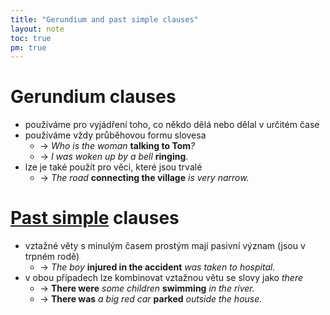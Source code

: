 ```yaml
---
title: "Gerundium and past simple clauses"
layout: note
toc: true
pm: true
---
```

# Gerundium clauses
- používáme pro vyjádření toho, co někdo dělá nebo dělal v určitém čase
- používáme vždy průběhovou formu slovesa
    - -> _Who is the woman_ **talking to Tom**_?_
    - -> _I was woken up by a bell_ **ringing**.
- lze je také použít pro věci, které jsou trvalé
    - -> _The road_ **connecting the village** _is very narrow._
# [Past simple](/notes/research/english/past-simple) clauses
- vztažné věty s minulým časem prostým mají pasivní význam (jsou v trpném rodě)
    - -> _The boy_ **injured in the accident** _was taken to hospital._
- v obou případech lze kombinovat vztažnou větu se slovy jako _there_
    - -> **There were** _some children_ **swimming** _in the river._
    - -> **There was** _a big red car_ **parked** _outside the house._